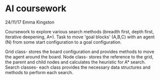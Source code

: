 # AI coursework
24/11/17 Emma Kingston

Coursework to explore various search methods (breadth first, depth first, iterative deepening, A*).
Task to move 'goal blocks' (A,B,C) with an agent (N) from some start configuration to a goal configuration.

Grid class- stores the board configuration and provides methods to move the agent around the board.
Node class- stores the reference to the grid, the parent and child nodes and calculates the heuristic for A* search.
Search classes- each class provides the necessary data structures and methods to perform each search. 